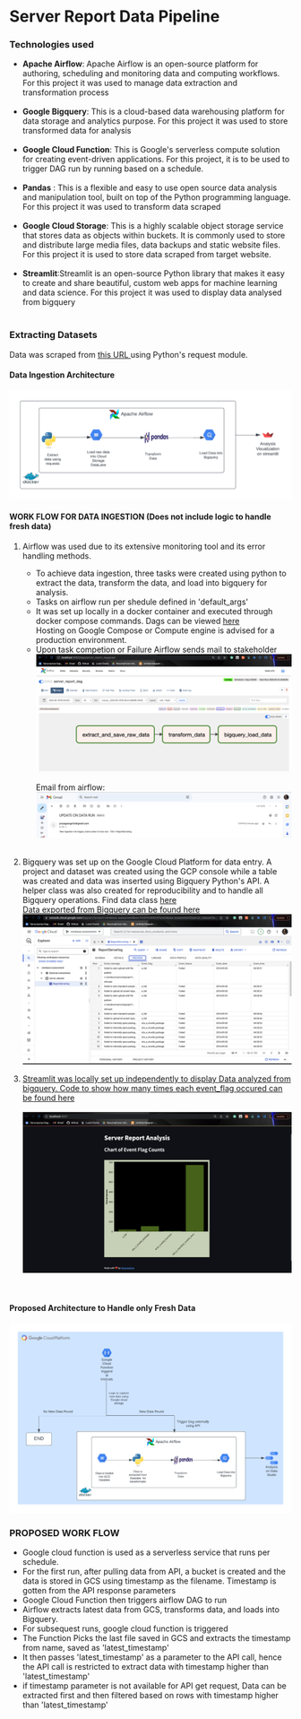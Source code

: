 # Server Report Data Pipeline

### Technologies used
- <b>Apache Airflow</b>: Apache Airflow is an open-source platform for authoring, scheduling and monitoring data and computing workflows. For this project it was used to manage data extraction and transformation process<br><br>
- <b>Google Bigquery</b>: This is a cloud-based data warehousing platform for data storage and analytics purpose. For this project it was used to store transformed data for analysis<br><br>
- <b>Google Cloud Function</b>: This is Google's serverless compute solution for creating event-driven applications. For this project, it is to be used to trigger DAG run by running based on a schedule.<br><br>
- <b>Pandas</b> : This is a flexible and easy to use open source data analysis and manipulation tool, built on top of the Python programming language. For this project it was used to transform data scraped<br><br>
- <b>Google Cloud Storage</b>: This is a highly scalable object storage service that stores data as objects within buckets. It is commonly used to store and distribute large media files, data backups and static website files. For this project it is used to store data scraped from target website. <br><br>
- <b>Streamlit</b>:Streamlit is an open-source Python library that makes it easy to create and share beautiful, custom web apps for machine learning and data science. For this project it was used to display data analysed from bigquery <br><br>



### Extracting  Datasets
Data was scraped from <a href="https://github.com/logpai/loghub/blob/master/Windows/Windows_2k.log">this URL </a> using Python's request module.

#### Data Ingestion Architecture
<img src="readme_images/ingestion-architecture.png">

#### WORK FLOW FOR DATA INGESTION (Does not include logic to handle fresh data)
1. Airflow was used due to its  extensive monitoring tool and its error handling methods.<br>
    - To achieve data ingestion, three tasks were created using python to extract the data, transform the data, and load into bigquery for analysis.
    - Tasks on airflow run per shedule defined in 'default_args'
    - It was set up locally in a docker container and executed through docker compose commands. Dags can be viewed <a href="https://github.com/priye-1/Server_report_data_pipeline/tree/master/dags">here </a> <br>Hosting on Google Compose or Compute engine is advised for a production environment.
    - Upon task competion or Failure Airflow sends mail to stakeholder
<img src='readme_images/airflow-dag.png'><br><br>
Email from airflow: <br><img src='readme_images/email.png'><br><br>

2. Bigquery was set up on the Google Cloud Platform for data entry. A project and dataset was created using the GCP console while a table was created and data was inserted using Bigquery Python's API. A helper class was also created for reproducibility and to handle all Bigquery operations. Find data class <a href="https://github.com/priye-1/Server_report_data_pipeline/blob/master/dags/helpers/bigquery_helper.py">here<br>
Data exported from Bigquery can be found <a href="https://docs.google.com/spreadsheets/d/1H4FiiJb9ydCecGrk77mJxmU0Z5znKA45QOGmgJXxpYI/edit#gid=2097998581">here<br>
<img src='readme_images/bigquery.png'><br>


3. Streamlit was locally set up independently to display Data analyzed from bigquery. Code to show how many times each event_flag occured can be found <a href="https://github.com/priye-1/Server_report_data_pipeline/blob/master/query_analysis.py">here</a><br><br>
<img src='readme_images/streamlit.png'><br>
<br>


#### Proposed Architecture to Handle only Fresh Data
<img src="readme_images/fresh-data-architecture.png">
<br>


### PROPOSED WORK FLOW 
- Google cloud function is used as a serverless service that runs per schedule.
- For the first run, after pulling data from API, a bucket is created and the data is stored in GCS using timestamp as the filename. Timestamp is gotten from the API response parameters
- Google Cloud Function then triggers airflow DAG to run 
- Airflow extracts latest data from GCS, transforms data, and loads into Bigquery.
- For subsequest runs, google cloud function is triggered
- The Function Picks the last file saved in GCS and extracts the timestamp from name, saved as 'latest_timestamp'
- It then passes 'latest_timestamp' as a parameter to the API call, hence the API call is restricted to extract data with timestamp higher than 'latest_timestamp'
- if timestamp parameter is not available for API get request, Data can be extracted first and then filtered  based on rows with timestamp higher than 'latest_timestamp'
<br>


